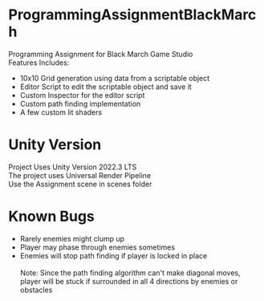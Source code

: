 # ProgrammingAssignmentBlackMarch
Programming Assignment for Black March Game Studio\
Features Includes:
- 10x10 Grid generation using data from a scriptable object
- Editor Script to edit the scriptable object and save it
- Custom Inspector for the editor script
- Custom path finding implementation
- A few custom lit shaders 

# Unity Version
Project Uses Unity Version 2022.3 LTS\
The project uses Universal Render Pipeline\
Use the Assignment scene in scenes folder

# Known Bugs
- Rarely enemies might clump up
- Player may phase through enemies sometimes
- Enemies will stop path finding if player is locked in place\
  \
Note: Since the path finding algorithm can't make diagonal moves, \
 player will be stuck if surrounded in all 4 directions by enemies or obstacles

